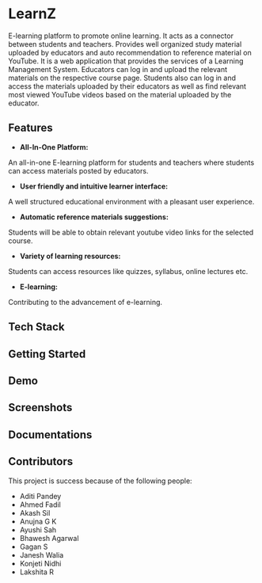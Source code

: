 # LearnZ 
E-learning platform to promote online learning. It acts as a connector between students and teachers. Provides well organized study material uploaded by educators and auto recommendation to reference material on YouTube. It is a web application that provides the services of a Learning Management System. Educators can log in and upload the relevant materials on the respective course page. Students also can log in and access the materials uploaded by their educators as well as find relevant most viewed YouTube videos based on the material uploaded by the educator.

## Features

- <b>All-In-One Platform:</b> 


An all-in-one E-learning platform for students and teachers where students can access materials posted by educators.
- <b>User friendly and intuitive learner interface:</b> 


A well structured educational environment with a pleasant user experience. 
- <b>Automatic reference materials suggestions:</b> 


Students will be able to obtain relevant youtube video links for the selected course.
- <b>Variety of learning resources:</b> 


Students can access resources like quizzes, syllabus, online lectures etc.
- <b>E-learning:</b>


Contributing to the advancement of e-learning.

## Tech Stack

## Getting Started 

## Demo

## Screenshots

## Documentations

## Contributors
This project is success because of the following people:

- Aditi Pandey
- Ahmed Fadil
- Akash Sil
- Anujna G K
- Ayushi Sah
- Bhawesh Agarwal
- Gagan S
- Janesh Walia
- Konjeti Nidhi
- Lakshita R